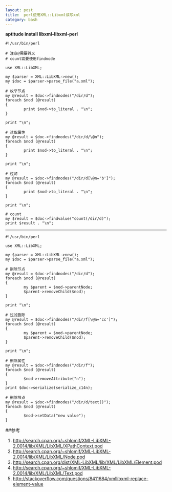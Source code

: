 ```yaml
---
layout: post
title:  perl使用XML::Libxml读写xml
category: bash
---        
```


**aptitude install libxml-libxml-perl**

        
    #!/usr/bin/perl

    # 注意@需要转义
    # count需要使用findnode
    
    use XML::LibXML;

    my $parser = XML::LibXML->new();
    my $doc = $parser->parse_file("a.xml");

    # 枚举节点
    my @result = $doc->findnodes("/dir/d");
    foreach $nod (@result) 
    {
            print $nod->to_literal . "\n";
    }

    print "\n";

    # 读取属性
    my @result = $doc->findnodes("/dir/d/\@n");
    foreach $nod (@result) 
    {
            print $nod->to_literal . "\n";
    }

    print "\n";

    # 过滤
    my @result = $doc->findnodes("/dir/d[\@n='b']");
    foreach $nod (@result) 
    {
            print $nod->to_literal . "\n";
    }
    
    print "\n";

    # count
    my $result = $doc->findvalue("count(/dir/d)");
    print $result . "\n";
    
----

    #!/usr/bin/perl

    use XML::LibXML;

    my $parser = XML::LibXML->new();
    my $doc = $parser->parse_file("a.xml");

    # 删除节点
    my @result = $doc->findnodes("/dir/d");
    foreach $nod (@result) 
    {
            my $parent = $nod->parentNode;
            $parent->removeChild($nod);
    }

    print "\n";

    # 过滤删除
    my @result = $doc->findnodes("/dir/f[\@n='cc']");
    foreach $nod (@result) 
    {
            my $parent = $nod->parentNode;
            $parent->removeChild($nod);
    }

    print "\n";

    # 删除属性
    my @result = $doc->findnodes("/dir/f");
    foreach $nod (@result) 
    {
            $nod->removeAttribute("n");
    }
    print $doc->serialize(serialize_c14n);

    # 删除节点
    my @result = $doc->findnodes("/dir/d/text()");
    foreach $nod (@result) 
    {
            $nod->setData("new value");
    }
    
##参考
1. <http://search.cpan.org/~shlomif/XML-LibXML-2.0014/lib/XML/LibXML/XPathContext.pod>
1. <http://search.cpan.org/~shlomif/XML-LibXML-2.0014/lib/XML/LibXML/Node.pod>
1. <http://search.cpan.org/dist/XML-LibXML/lib/XML/LibXML/Element.pod>
1. <http://search.cpan.org/~shlomif/XML-LibXML-2.0014/lib/XML/LibXML/Text.pod>
1. <http://stackoverflow.com/questions/8411684/xmllibxml-replace-element-value>
